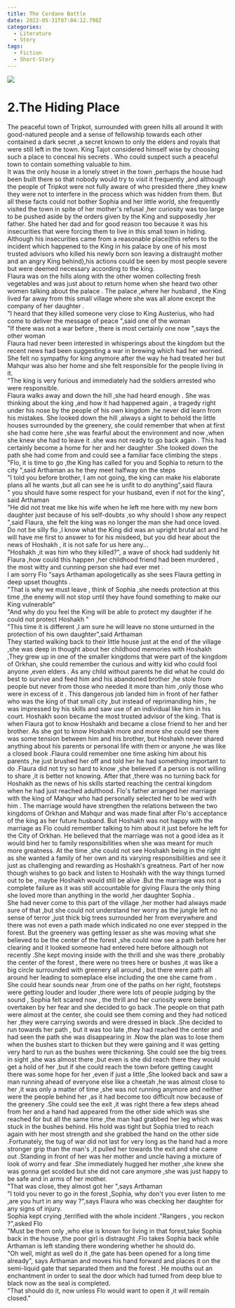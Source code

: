 ```yaml
---
title: The Cordane Battle
date: 2022-05-31T07:04:12.798Z
categories:
  - Literature
  - Story
tags:
  - Fiction
  - Short-Story
---
```

<img src='https://hits.seeyoufarm.com/api/count/incr/badge.svg?url=https%3A%2F%2Fporush264.github.io%2Fposts%2F2022%2F04%2F24%2Fthe-cordane-battle%2F&count_bg=%2379C83D&title_bg=%23555555&icon=&icon_color=%23E7E7E7&title=hits&edge_flat=false' align=center><br>

# 2.The Hiding Place

The peaceful town of Tripkot, surrounded with green hills all around it with good-natured people and a sense of fellowship towards each other contained a dark secret ,a secret known to only the elders and royals that were still left in the town. King Tajot considered himself wise by choosing such a place to conceal his secrets .  Who could suspect such a peaceful town to contain something valuable to him.\
It was the only house in a lonely street in the town ,perhaps the house had been built there so that nobody would try to visit it frequently ,and although the people of Tripkot were not fully aware of who presided there ,they knew they were not to interfere in the process which was hidden from them. But all these facts could not bother Sophia and her little world, she frequently visited the town in spite of her mother's refusal ,her curiosity was too large to be pushed aside by the orders given by the King and supposedly ,her father. She hated her dad and for good reason too because it was his insecurities that were forcing them to live in this small town in hiding. Although his insecurities came from a reasonable place(this refers to the incident which happened to the King in his palace by one of his most trusted advisors who killed his newly born son leaving a distraught mother and an angry King behind),his actions could be seen by most people severe but were deemed necessary according to the king. \
Flaura was on the hills along with the other women collecting fresh vegetables and was just about to return home when she heard two other women talking about the palace . The palace ,where her husband , the King lived far away from this small village where she was all alone except the company of her daughter .\
"I heard that they killed someone very close to King Austerius, who had come to deliver the message of peace ",said one of the woman \
"If there was not a war before , there is most certainly one now ",says the other woman\
Flaura had never been interested in whisperings about the kingdom but the recent news had been suggesting a war in brewing which had her worried. She felt no sympathy for king anymore after the way he had treated her but Mahqur was also her home and she felt responsible for the people living in it.\
"The king is very furious and immediately had the soldiers arrested who were responsible.\
Flaura walks away and down the hill ,she had heard enough . She was thinking about the king ,and how it had happened again , a tragedy right under his nose by the people of his own kingdom ,he never did learn from his mistakes. She looked down the hill ,always a sight to behold the little houses surrounded by the greenery, she could remember that when at first she had come here ,she was fearful about the environment and now ,when she knew she had to leave it .she was not ready to go back again . This had certainly become a home for her and her daughter .She looked down the path she had come from and could see a familiar face climbing the steps .\
"Flo, it is time to go ,the King has called for you and Sophia to return to the city ",said Arthaman as he they meet halfway on the steps\
"I told you before brother, I am not going, the king can make his elaborate plans all he wants ,but all can see he is unfit to do anything",said flaura\
" you should have some respect for your husband, even if not for the king", said Arthaman \
"He did not treat me like his wife when he left me here with my new born daughter just because of his self-doubts ,so why should I show any respect ",said Flaura, she felt the king was no longer the man she had once loved.\
Do not be silly flo ,I know what the King did was  an upright brutal act and he will have me first to answer to for his misdeed, but you did hear about the news of Hoshakh , it is not safe for us here any...\
"Hoshakh ,it was him who they killed?", a wave of shock had suddenly hit Flaura ,how could this happen ,her childhood friend had been murdered , the most witty and cunning person she had ever met .\
I am sorry Flo "says Arthaman apologetically as she sees Flaura getting in deep upset thoughts .\
"That is why we must leave , think of Sophia ,she needs protection at this time ,the enemy will not stop until they have found something to make our King vulnerable"\
"And why do you feel the King will be able to protect my daughter if he could not protect Hoshakh "\
"This time it is different ,I am sure he will leave no stone unturned in the protection of his own daughter",said Arthaman\
They started walking back to their little house just at the end of the village ,she was deep in thought about her childhood memories with Hoshakh ,They grew up in one of the smaller kingdoms that were part of the kingdom of Orkhan, she could remember the curious and witty kid who could fool anyone ,even elders . As any child without parents he did what he could do best to survive and feed him and his abandoned brother ,he stole from people but never from those who needed it more than him ,only those who were in excess of it . This dangerous job landed him in front of her father who was the king of that small city ,but instead of reprimanding him , he was impressed by his skills and saw use of an individual like him in his court. Hoshakh soon became the most trusted advisor of the king. That is when Flaura got to know Hoshakh and became a close friend to her and her brother. As she got to know Hoshakh more and more she could see there was some tension between him and his brother, but Hoshakh never shared anything about his parents or personal life with them or anyone ,he was like a closed book .Flaura could remember one time asking him about his parents ,he just brushed her off and told her he had something important to do .Flaura did not try so hard to know ,she believed if a person is not willing to share ,it is better not knowing. After that ,there was no turning back for Hoshakh as the news of his skills started reaching the central kingdom when he had just reached adulthood. Flo's father arranged her marriage with the king of Mahqur who had personally selected her  to be wed with him . The marriage would have strengthen the relations between the two kingdoms of Orkhan and Mahqur and was made final after Flo's acceptance of the king as her future husband. But Hoshakh was not happy with the marriage as Flo could remember talking to him about it just before he left for the City of Orkhan. He believed that the marriage was not a good idea as it would bind her to family responsibilities when she was meant for much more greatness. At the time ,she could not see Hoshakh being in the right as she wanted a family of her own and its varying responsibilities and see it just as challenging and rewarding as Hoshakh's greatness. Part of her now though  wishes to go back and listen to Hoshakh with the way things turned out to be , maybe Hoshakh would still be alive .But the marriage was not a complete failure as it was still accountable for giving Flaura the only thing she loved more than anything in the world ,her daughter Sophia .\
She had never come to this part of the village ,her mother had always made sure of that ,but she could not understand her worry as the jungle left no sense of terror ,just thick big trees surrounded her from everywhere and there was not even a path made which indicated no one ever stepped in the forest. But the greenery was getting lesser as she was moving what she believed to be the center of the forest ,she could now see a path before her clearing and it looked someone had entered here before although not recently .She kept moving inside with the thrill and she was there ,probably the center of the forest , there were no trees here or bushes ,it was like a big circle surrounded with greenery all around , but there were path all around her leading to someplace else including the one she came from . She could hear sounds near ,from one of the paths on her right, footsteps were getting louder and louder ,there were lots of people judging by the sound , Sophia felt scared now , the thrill and her curiosity were being overtaken by her fear and she decided to go back .The people on that path were almost at the center, she could see them coming and they had noticed her ,they were carrying swords and were dressed in black .She decided to run towards her path , but it was too late ,they had reached the center and had seen the path she was disappearing in .Now the plan was to lose them when the bushes start to thicken but they were gaining and it was getting very hard to run as the bushes were thickening. She could see the big trees in sight ,she was almost there ,but even is she did reach there they would get a hold of her ,but if she could reach the town before getting caught there was some hope for her ,even if just a little ,She looked back and saw a man running ahead of everyone else like a cheetah ,he was almost close to her ,it was only a matter of time ,she was not running anymore and neither were the people behind her ,as it had become too difficult now because of the greenery .She could see the exit ,it was right there a few steps ahead from her and a hand had appeared from the other side which was she reached for but all the same time ,the man had grabbed her leg which was stuck in the bushes behind. His hold was tight but Sophia tried to reach again with her most strength and she grabbed the hand on the other side .Fortunately, the tug of war did not last for very long as the hand had a more stronger grip than the man's ,it pulled her towards the exit and she came out .Standing in front of her was her mother and uncle having a mixture of look of worry and fear .She immediately hugged her mother ,she knew she was gonna get scolded but she did not care anymore ,she was just happy to be safe and in arms of her mother.\
"That was close, they almost got her  ",says Arthaman \
"I told you never to go in the forest ,Sophia, why don't you ever listen to me ,are you hurt in any way ?",says Flaura who was checking her daughter for any signs of injury.\
Sophia kept crying ,terrified with the whole incident ."Rangers , you reckon ?",asked Flo\
"Must be them only ,who else is known for living in that forest,take Sophia back in the house ,the poor girl is distraught .Flo takes Sophia back while Arthaman is left standing there wondering whether he should do. \
"Oh well, might as well do it ,the gate has been opened for a long time already", says Arthaman and moves his hand forward and places it on the semi-liquid gate that separated them and the forest . He mouths out an enchantment in order to seal the door which had turned from deep blue to black now as the seal is completed.\
"That should do it, now unless Flo would want to open it ,it will remain closed."
